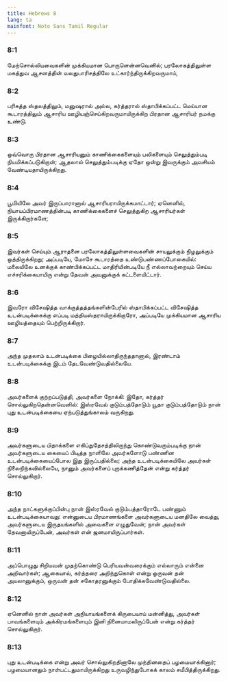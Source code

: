 ```yaml
---
title: Hebrews 8
lang: ta
mainfont: Noto Sans Tamil Regular
---
```


###  8:1

மேற்சொல்லியவைகளின் முக்கியமான பொருளென்னவெனில்; பரலோகத்திலுள்ள மகத்துவ ஆசனத்தின் வலதுபாரிசத்திலே உட்கார்ந்திருக்கிறவருமாய்,

###  8:2

பரிசுத்த ஸ்தலத்திலும், மனுஷரால் அல்ல, கர்த்தரால் ஸ்தாபிக்கப்பட்ட மெய்யான கூடாரத்திலும் ஆசாரிய ஊழியஞ்செய்கிறவருமாயிருக்கிற பிரதான ஆசாரியர் நமக்கு உண்டு.

###  8:3

ஒவ்வொரு பிரதான ஆசாரியனும் காணிக்கைகளையும் பலிகளையும் செலுத்தும்படி நியமிக்கப்படுகிறான்; ஆதலால் செலுத்தும்படிக்கு ஏதோ ஒன்று இவருக்கும் அவசியம் வேண்டியதாயிருக்கிறது.

###  8:4

பூமியிலே அவர் இருப்பாரானால் ஆசாரியராயிருக்கமாட்டார்; ஏனெனில், நியாயப்பிரமாணத்தின்படி காணிக்கைகளைச் செலுத்துகிற ஆசாரியர்கள் இருக்கிறார்களே;

###  8:5

இவர்கள் செய்யும் ஆராதனை பரலோகத்திலுள்ளவைகளின் சாயலுக்கும் நிழலுக்கும் ஒத்திருக்கிறது; அப்படியே, மோசே கூடாரத்தை உண்டுபண்ணப்போகையில்: மலையிலே உனக்குக் காண்பிக்கப்பட்ட மாதிரியின்படியே நீ எல்லாவற்றையும் செய்ய எச்சரிக்கையாயிரு என்று தேவன் அவனுக்குக் கட்டளையிட்டார்.

###  8:6

இவரோ விசேஷித்த வாக்குத்தத்தங்களின்பேரில் ஸ்தாபிக்கப்பட்ட விசேஷித்த உடன்படிக்கைக்கு எப்படி மத்தியஸ்தராயிருக்கிறாரோ, அப்படியே முக்கியமான ஆசாரிய ஊழியத்தையும் பெற்றிருக்கிறார்.

###  8:7

அந்த முதலாம் உடன்படிக்கை பிழையில்லாதிருந்ததானால், இரண்டாம் உடன்படிக்கைக்கு இடம் தேடவேண்டுவதில்லையே.

###  8:8

அவர்களைக் குற்றப்படுத்தி, அவர்களை நோக்கி: இதோ, கர்த்தர் சொல்லுகிறதென்னவெனில்: இஸ்ரவேல் குடும்பத்தோடும் யூதா குடும்பத்தோடும் நான் புது உடன்படிக்கையை ஏற்படுத்துங்காலம் வருகிறது.

###  8:9

அவர்களுடைய பிதாக்களை எகிப்துதேசத்திலிருந்து கொண்டுவரும்படிக்கு நான் அவர்களுடைய கையைப் பிடித்த நாளிலே அவர்களோடு பண்ணின உடன்படிக்கையைப்போல இது இருப்பதில்லை; அந்த உடன்படிக்கையிலே அவர்கள் நிலைநிற்கவில்லையே, நானும் அவர்களைப் புறக்கணித்தேன் என்று கர்த்தர் சொல்லுகிறார்.

###  8:10

அந்த நாட்களுக்குப்பின்பு நான் இஸ்ரவேல் குடும்பத்தாரோடே பண்ணும் உடன்படிக்கையாவது: என்னுடைய பிரமாணங்களை அவர்களுடைய மனதிலே வைத்து, அவர்களுடைய இருதயங்களில் அவைகளை எழுதுவேன்; நான் அவர்கள் தேவனாயிருப்பேன், அவர்கள் என் ஜனமாயிருப்பார்கள்.

###  8:11

அப்பொழுது சிறியவன் முதற்கொண்டு பெரியவன்வரைக்கும் எல்லாரும் என்னை அறிவார்கள்; ஆகையால், கர்த்தரை அறிந்துகொள் என்று ஒருவன் தன் அயலானுக்கும், ஒருவன் தன் சகோதரனுக்கும் போதிக்கவேண்டுவதில்லை.

###  8:12

ஏனெனில் நான் அவர்கள் அநியாயங்களைக் கிருபையாய் மன்னித்து, அவர்கள் பாவங்களையும் அக்கிரமங்களையும் இனி நினையாமலிருப்பேன் என்று கர்த்தர் சொல்லுகிறார்.

###  8:13

புது உடன்படிக்கை என்று அவர் சொல்லுகிறதினாலே முந்தினதைப் பழமையாக்கினார்; பழமையானதும் நாள்பட்டதுமாயிருக்கிறது உருவழிந்துபோகக் காலம் சமீபித்திருக்கிறது.

